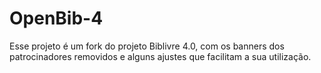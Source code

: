# OpenBib-4

Esse projeto é um fork do projeto Biblivre 4.0, com os banners dos patrocinadores removidos e alguns ajustes que facilitam a sua utilização.
